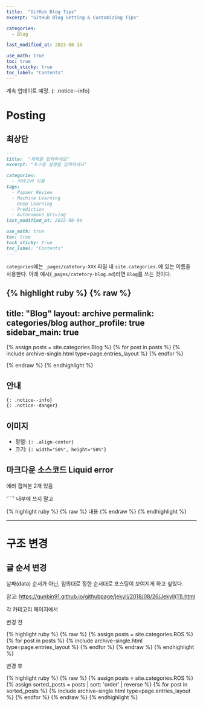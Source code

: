 ```yaml
---
title:  "GitHub Blog Tips"
excerpt: "GitHub Blog Setting & Customizing Tips"

categories:
  - Blog

last_modified_at: 2023-08-14

use_math: true
toc: true
tock_sticky: true
toc_label: "Contents"
---
```


계속 업데이트 예정.
{: .notice--info}

# Posting
## 최상단
```md
---
title:  "제목을 입력하세요"
excerpt: "포스팅 설명을 입력하세요"

categories:
  - 카테고리 이름
tags:
  - Papaer Review
  - Machine Learning
  - Deep Learning
  - Prediction
  - Autonomous Driving
last_modified_at: 2022-08-04

use_math: true
toc: true
tock_sticky: true
toc_label: "Contents"
---
```

`categories`에는 `_pages/catetory-XXX` 파일 내 `site.categories.`에 있는 이름을 사용한다. 아래 예시(`_pages/catetory-blog.md`)라면 `Blog`를 쓰는 것이다.

{% highlight ruby %}
{% raw %}
---
title: "Blog"
layout: archive
permalink: categories/blog
author_profile: true
sidebar_main: true
---

{% assign posts = site.categories.Blog %}
{% for post in posts %} {% include archive-single.html type=page.entries_layout %} {% endfor %}

{% endraw %}
{% endhighlight %}

## 안내
```md
{: .notice--info}
{: .notice--danger}
```

## 이미지
* 정렬: `{: .align-center}`
* 크기: `{: width="50%", height="50%"}`

## 마크다운 소스코드 Liquid error
에러 캡쳐본 2개 있음

'```' 내부에 쓰지 말고


{% highlight ruby %}
{% raw %}
  내용
{% endraw %}
{% endhighlight %}

- - -

# 구조 변경
## 글 순서 변경
날짜(data) 순서가 아닌, 임의대로 정한 순서대로 포스팅이 보여지게 하고 싶었다.

참고: https://gunbin91.github.io/githubpage/jekyll/2018/08/26/Jekyll(11).html

각 카테고리 페이지에서

변경 전

{% highlight ruby %}
{% raw %}
  {% assign posts = site.categories.ROS %}
  {% for post in posts %} {% include archive-single.html type=page.entries_layout %} {% endfor %}
{% endraw %}
{% endhighlight %}

변경 후

{% highlight ruby %}
{% raw %}
  {% assign posts = site.categories.ROS %}
  {% assign sorted_posts = posts | sort: 'order' | reverse %}
  {% for post in sorted_posts %} 
      {% include archive-single.html type=page.entries_layout %} 
  {% endfor %}
{% endraw %}
{% endhighlight %}

